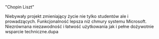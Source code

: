 "Chopin Liszt" 

Niebywały projekt zmieniający życie nie tylko studentów ale i prowadzących. Funkcjonalność lepsza niż chmury systemu Microsoft. Niezrównana niezawodność i łatwość użytkowania jak i pełne dożywotnie wsparcie techniczne.dupa 
